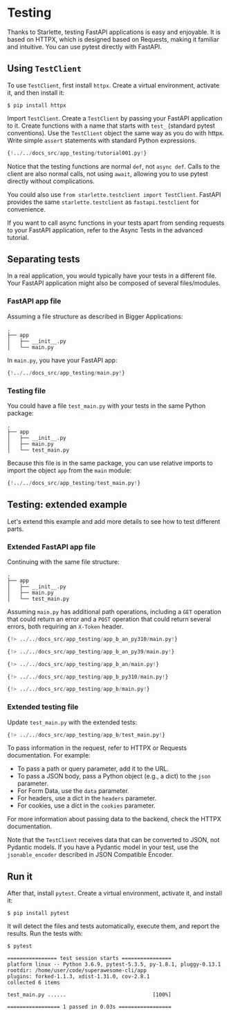 # Testing

Thanks to Starlette, testing FastAPI applications is easy and enjoyable. It is based on HTTPX, which is designed based on Requests, making it familiar and intuitive. You can use pytest directly with FastAPI.

## Using `TestClient`

To use `TestClient`, first install `httpx`. Create a virtual environment, activate it, and then install it:

```
$ pip install httpx
```

Import `TestClient`. Create a `TestClient` by passing your FastAPI application to it. Create functions with a name that starts with `test_` (standard pytest conventions). Use the `TestClient` object the same way as you do with httpx. Write simple `assert` statements with standard Python expressions.

```Python
{!../../docs_src/app_testing/tutorial001.py!}
```

Notice that the testing functions are normal `def`, not `async def`. Calls to the client are also normal calls, not using `await`, allowing you to use pytest directly without complications.

You could also use `from starlette.testclient import TestClient`. FastAPI provides the same `starlette.testclient` as `fastapi.testclient` for convenience.

If you want to call async functions in your tests apart from sending requests to your FastAPI application, refer to the Async Tests in the advanced tutorial.

## Separating tests

In a real application, you would typically have your tests in a different file. Your FastAPI application might also be composed of several files/modules.

### FastAPI app file

Assuming a file structure as described in Bigger Applications:

```
.
├── app
│   ├── __init__.py
│   └── main.py
```

In `main.py`, you have your FastAPI app:

```Python
{!../../docs_src/app_testing/main.py!}
```

### Testing file

You could have a file `test_main.py` with your tests in the same Python package:

```
.
├── app
│   ├── __init__.py
│   ├── main.py
│   └── test_main.py
```

Because this file is in the same package, you can use relative imports to import the object `app` from the `main` module:

```Python
{!../../docs_src/app_testing/test_main.py!}
```

## Testing: extended example

Let's extend this example and add more details to see how to test different parts.

### Extended FastAPI app file

Continuing with the same file structure:

```
.
├── app
│   ├── __init__.py
│   ├── main.py
│   └── test_main.py
```

Assuming `main.py` has additional path operations, including a `GET` operation that could return an error and a `POST` operation that could return several errors, both requiring an `X-Token` header.

```Python
{!> ../../docs_src/app_testing/app_b_an_py310/main.py!}
```

```Python
{!> ../../docs_src/app_testing/app_b_an_py39/main.py!}
```

```Python
{!> ../../docs_src/app_testing/app_b_an/main.py!}
```

```Python
{!> ../../docs_src/app_testing/app_b_py310/main.py!}
```

```Python
{!> ../../docs_src/app_testing/app_b/main.py!}
```

### Extended testing file

Update `test_main.py` with the extended tests:

```Python
{!> ../../docs_src/app_testing/app_b/test_main.py!}
```

To pass information in the request, refer to HTTPX or Requests documentation. For example:

- To pass a path or query parameter, add it to the URL.
- To pass a JSON body, pass a Python object (e.g., a dict) to the `json` parameter.
- For Form Data, use the `data` parameter.
- For headers, use a dict in the `headers` parameter.
- For cookies, use a dict in the `cookies` parameter.

For more information about passing data to the backend, check the HTTPX documentation.

Note that the `TestClient` receives data that can be converted to JSON, not Pydantic models. If you have a Pydantic model in your test, use the `jsonable_encoder` described in JSON Compatible Encoder.

## Run it

After that, install `pytest`. Create a virtual environment, activate it, and install it:

```
$ pip install pytest
```

It will detect the files and tests automatically, execute them, and report the results. Run the tests with:

```
$ pytest

================ test session starts ================
platform linux -- Python 3.6.9, pytest-5.3.5, py-1.8.1, pluggy-0.13.1
rootdir: /home/user/code/superawesome-cli/app
plugins: forked-1.1.3, xdist-1.31.0, cov-2.8.1
collected 6 items

test_main.py ......                            [100%]

================= 1 passed in 0.03s =================
```